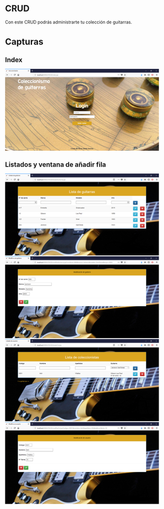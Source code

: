 # CRUD

Con este CRUD podrás administrarte tu colección de guitarras.

# Capturas



## Index
<img src="Capturas/login.PNG">

## Listados y ventana de añadir fila
<img src="Capturas/listadoGuit.PNG">
<img src="Capturas/modificaGuit.PNG">
<img src="Capturas/listadoCol.PNG">
<img src="Capturas/modificaUsuario.PNG">
